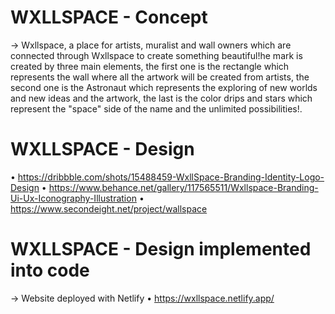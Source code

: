 # WXLLSPACE - Concept

→ Wxllspace, a place for artists, muralist and wall owners which are connected through Wxllspace to create something beautiful!he mark is created by three main elements, the first one is the rectangle which represents the wall where all the artwork will be created from artists, the second one is the Astronaut which represents the exploring of new worlds and new ideas and the artwork, the last is the color drips and stars which represent the "space" side of the name and the unlimited possibilities!.

# WXLLSPACE - Design
• https://dribbble.com/shots/15488459-WxllSpace-Branding-Identity-Logo-Design
  • https://www.behance.net/gallery/117565511/Wxllspace-Branding-Ui-Ux-Iconography-Illustration
  • https://www.secondeight.net/project/wallspace
  
# WXLLSPACE - Design implemented into code

→ Website deployed with Netlify 
  • https://wxllspace.netlify.app/
